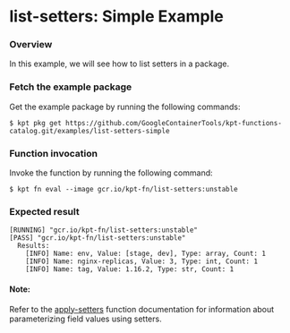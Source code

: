 # list-setters: Simple Example

### Overview

In this example, we will see how to list setters in a package.

### Fetch the example package

Get the example package by running the following commands:

```shell
$ kpt pkg get https://github.com/GoogleContainerTools/kpt-functions-catalog.git/examples/list-setters-simple
```

### Function invocation

Invoke the function by running the following command:

```shell
$ kpt fn eval --image gcr.io/kpt-fn/list-setters:unstable
```

### Expected result

```shell
[RUNNING] "gcr.io/kpt-fn/list-setters:unstable"
[PASS] "gcr.io/kpt-fn/list-setters:unstable"
  Results:
    [INFO] Name: env, Value: [stage, dev], Type: array, Count: 1
    [INFO] Name: nginx-replicas, Value: 3, Type: int, Count: 1
    [INFO] Name: tag, Value: 1.16.2, Type: str, Count: 1
```

#### Note:

Refer to the [apply-setters] function documentation for information about parameterizing field values using setters.

[apply-setters]: https://catalog.kpt.dev/apply-setters/v0.1/